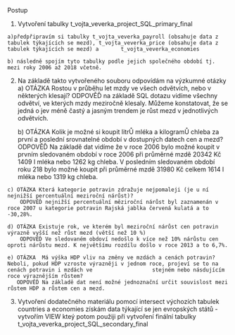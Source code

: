 Postup
  1. Vytvoření tabulky t_vojta_veverka_project_SQL_primary_final
    
    a)předpřipravím si tabulky t_vojta_veverka_payroll (obsahuje data z tabulek týkajících se mezd), t_vojta_veverka_price (obsahuje data z tabulek týkajících se mezd) a       t_vojta_veverka_economies 
    
    b) následně spojím tyto tabulky podle jejich společného období tj. mezi roky 2006 až 2018 včetně.
  
  2. Na základě takto vytvořeného souboru odpovídám na výzkumné otázky
    a)  OTÁZKA Rostou v průběhu let mzdy ve všech odvětvích, nebo v některých klesají?
        ODPOVĚĎ na základě SQL dotazu vidíme všechny odvětví, ve kterých mzdy meziročně klesaly. Můžeme konstatovat, že se jedná o jev méně častý a jasným trendem je             růst mezd v jednotlivých odvětvích.
     
     b) OTÁZKA  Kolik je možné si koupit litrŮ mléka a kilogramŮ chleba za první a poslední srovnatelné období v dostupných datech cen a mezd?
        ODPOVĚĎ Na základě dat vidíme že v roce 2006 bylo možné koupit v prvním sledovaném období v roce 2006 při průměrné mzdě 20342 Kč 1409 l mléka nebo 1262 kg               chleba. V posledním sledovaném období roku 218 bylo možné koupit při průměrné mzdě 31980 Kč celkem 1614 l mléka nebo 1319 kg chleba.
    
    c) OTÁZKA Která kategorie potravin zdražuje nejpomaleji (je u ní nejnižší percentuální meziroční nárůst)?
        ODPOVĚĎ nejnižší percentuální měziroční nárůst byl zaznamenán v roce 2007 u kategorie potravin Rajská jablka červená kulatá a to -30,28%.
    
    d) OTÁZKA Existuje rok, ve kterém byl meziroční nárůst cen potravin výrazně vyšší než růst mezd (větší než 10 %)
        ODPOVĚĎ Ve sledovaném obdoví nedošlo k více než 10% nárůstu cen oproti nárůstu mezd. K největšímu rozdílu došlo v roce 2013 a to 6,7%.
    
    e) OTÁZKA  Má výška HDP vliv na změny ve mzdách a cenách potravin? Neboli, pokud HDP vzroste výrazněji v jednom roce, projeví se to na cenách potravin i mzdách ve                   stejném nebo násdujícím roce výraznějším růstem?
       ODPOVĚĎ Na základě dat není možné jednoznační určit souvislost mezi růstem HDP a růstem cen a mezd.
  
  3. Vytvoření dodatečného materiálu  pomocí intersect výchozích tabulek countries a economies získám data týkající se jen evropských států - vytvořím VIEW kteý potom        použiji při vytvoření finální tabulky t_vojta_veverka_project_SQL_secondary_final
     
   
  
